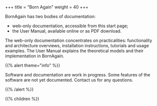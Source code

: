 +++
title = "Born Again"
weight = 40
+++

BornAgain has two bodies of documentation:

* web-only documentation, accessible from this start page;
* the User Manual, available online or as PDF download.

The web-only documentation concentrates on practicalities: functionality and architecture overviews, installation instructions, tutorials and usage examples.
The User Manual explains the theoretical models and their implementation in BornAgain.

{{% alert theme="info" %}}

Software and documentation are work in progress. Some features of the software are not yet documented. Contact us for any questions.

{{% /alert %}}

{{% children  %}}